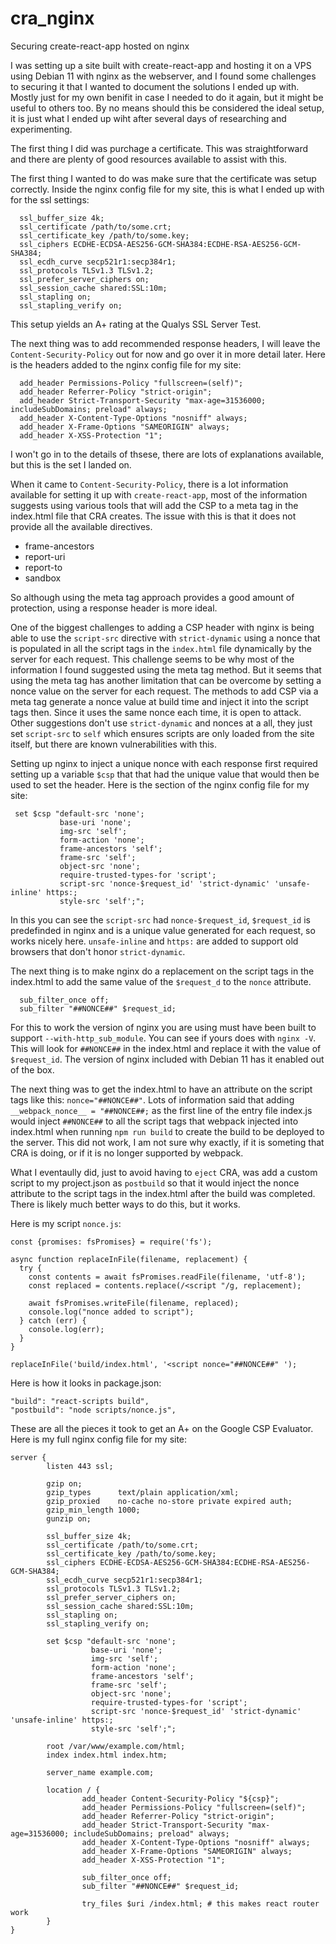 # cra_nginx
Securing create-react-app hosted on nginx

I was setting up a site built with create-react-app and hosting it on a VPS using Debian 11 with nginx as the webserver, and I found some challenges to securing it that I wanted to document the solutions I ended up with. Mostly just for my own benifit in case I needed to do it again, but it might be useful to others too. By no means should this be considered the ideal setup, it is just what I ended up wiht after several days of researching and experimenting.

The first thing I did was purchage a certificate. This was straightforward and there are plenty of good resources available to assist with this.

The first thing I wanted to do was make sure that the certificate was setup correctly. Inside the nginx config file for my site, this is what I ended up with for the ssl settings:

```
  ssl_buffer_size 4k;
  ssl_certificate /path/to/some.crt;
  ssl_certificate_key /path/to/some.key;
  ssl_ciphers ECDHE-ECDSA-AES256-GCM-SHA384:ECDHE-RSA-AES256-GCM-SHA384;
  ssl_ecdh_curve secp521r1:secp384r1;
  ssl_protocols TLSv1.3 TLSv1.2;
  ssl_prefer_server_ciphers on;
  ssl_session_cache shared:SSL:10m;
  ssl_stapling on;
  ssl_stapling_verify on;
```

This setup yields an A+ rating at the Qualys SSL Server Test.

The next thing was to add recommended response headers, I will leave the `Content-Security-Policy` out for now and go over it in more detail later. Here is the headers added to the nginx config file for my site:

```
  add_header Permissions-Policy "fullscreen=(self)";
  add_header Referrer-Policy "strict-origin";
  add_header Strict-Transport-Security "max-age=31536000; includeSubDomains; preload" always;
  add_header X-Content-Type-Options "nosniff" always;
  add_header X-Frame-Options "SAMEORIGIN" always;
  add_header X-XSS-Protection "1";
```

I won't go in to the details of thsese, there are lots of explanations available, but this is the set I landed on. 

When it came to `Content-Security-Policy`, there is a lot information available for setting it up with `create-react-app`, most of the information suggests using various tools that will add the CSP to a meta tag in the index.html file that CRA creates. The issue with this is that it does not provide all the available directives. 

- frame-ancestors
- report-uri
- report-to
- sandbox

So although using the meta tag approach provides a good amount of protection, using a response header is more ideal. 

One of the biggest challenges to adding a CSP header with nginx is being able to use the `script-src` directive with `strict-dynamic` using a nonce that is populated in all the script tags in the `index.html` file dynamically by the server for each request. This challenge seems to be why most of the information I found suggested using the meta tag method. But it seems that using the meta tag has another limitation that can be overcome by setting a nonce value on the server for each request. The methods to add CSP via a meta tag generate a nonce value at build time and inject it into the script tags then. Since it uses the same nonce each time, it is open to attack. Other suggestions don't use `strict-dynamic` and nonces at a all, they just set `script-src` to `self` which ensures scripts are only loaded from the site itself, but there are known vulnerabilities with this.

Setting up nginx to inject a unique nonce with each response first required setting up a variable `$csp` that that had the unique value that would then be used to set the header. Here is the section of the nginx config file for my site:

```
 set $csp "default-src 'none';
           base-uri 'none';
           img-src 'self';
           form-action 'none';
           frame-ancestors 'self';
           frame-src 'self';
           object-src 'none';
           require-trusted-types-for 'script';
           script-src 'nonce-$request_id' 'strict-dynamic' 'unsafe-inline' https:;
           style-src 'self';";
```

In this you can see the `script-src` had `nonce-$request_id`, `$request_id` is predefinded in nginx and is a unique value generated for each request, so works nicely here. `unsafe-inline` and `https:` are added to support old browsers that don't honor `strict-dynamic`.

The next thing is to make nginx do a replacement on the script tags in the index.html to add the same value of the `$request_d` to the `nonce` attribute.

```
  sub_filter_once off;
  sub_filter "##NONCE##" $request_id;
```

For this to work the version of nginx you are using must have been built to support `--with-http_sub_module`. You can see if yours does with `nginx -V`. This will look for `##NONCE##` in the index.html and replace it with the value of `$request_id`. The version of nginx included with Debian 11 has it enabled out of the box.

The next thing was to get the index.html to have an attribute on the script tags like this: `nonce="##NONCE##"`. Lots of information said that adding `__webpack_nonce__ = "##NONCE##;` as the first line of the entry file index.js would inject `##NONCE##` to all the script tags that webpack injected into index.html when running `npm run build` to create the build to be deployed to the server. This did not work, I am not sure why exactly, if it is someting that CRA is doing, or if it is no longer supported by webpack. 

What I eventaully did, just to avoid having to `eject` CRA, was add a custom script to my project.json as `postbuild` so that it would inject the nonce attribute to the script tags in the index.html after the build was completed. There is likely much better ways to do this, but it works.

Here is my script `nonce.js`:

```
const {promises: fsPromises} = require('fs');

async function replaceInFile(filename, replacement) {
  try {
    const contents = await fsPromises.readFile(filename, 'utf-8');
    const replaced = contents.replace(/<script "/g, replacement);

    await fsPromises.writeFile(filename, replaced);
    console.log("nonce added to script");
  } catch (err) {
    console.log(err);
  }
}

replaceInFile('build/index.html', '<script nonce="##NONCE##" ');
```

Here is how it looks in package.json:

```
"build": "react-scripts build",
"postbuild": "node scripts/nonce.js",
```

These are all the pieces it took to get an A+ on the Google CSP Evaluator. Here is my full nginx config file for my site:

```
server {
        listen 443 ssl;
        
        gzip on;
        gzip_types      text/plain application/xml;
        gzip_proxied    no-cache no-store private expired auth;
        gzip_min_length 1000;
        gunzip on;

        ssl_buffer_size 4k;
        ssl_certificate /path/to/some.crt;
        ssl_certificate_key /path/to/some.key;
        ssl_ciphers ECDHE-ECDSA-AES256-GCM-SHA384:ECDHE-RSA-AES256-GCM-SHA384;
        ssl_ecdh_curve secp521r1:secp384r1;
        ssl_protocols TLSv1.3 TLSv1.2;
        ssl_prefer_server_ciphers on;
        ssl_session_cache shared:SSL:10m;
        ssl_stapling on;
        ssl_stapling_verify on;

        set $csp "default-src 'none';
                  base-uri 'none';
                  img-src 'self';
                  form-action 'none';
                  frame-ancestors 'self';
                  frame-src 'self';
                  object-src 'none';
                  require-trusted-types-for 'script';
                  script-src 'nonce-$request_id' 'strict-dynamic' 'unsafe-inline' https:;
                  style-src 'self';";

        root /var/www/example.com/html;
        index index.html index.htm;

        server_name example.com;

        location / {
                add_header Content-Security-Policy "${csp}";
                add_header Permissions-Policy "fullscreen=(self)";
                add_header Referrer-Policy "strict-origin";
                add_header Strict-Transport-Security "max-age=31536000; includeSubDomains; preload" always;
                add_header X-Content-Type-Options "nosniff" always;
                add_header X-Frame-Options "SAMEORIGIN" always;
                add_header X-XSS-Protection "1";

                sub_filter_once off;
                sub_filter "##NONCE##" $request_id;

                try_files $uri /index.html; # this makes react router work
        }
}
```



